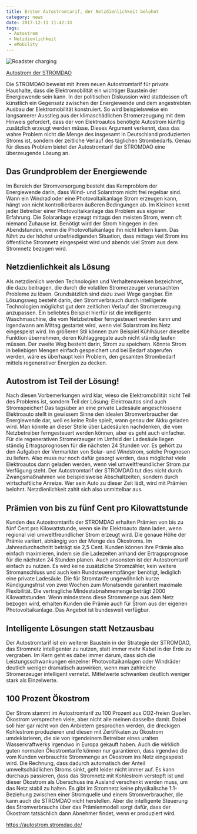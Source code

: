 ```yaml
---
title: Erster Autostromtarif, der Netzdienlichkeit belohnt
category: news
date: 2017-12-11 11:42:33
tags: 
 - Autostrom
 - Netzdienlichkeit
 - eMobility
---
```

![Roadster charging](https://i.pinimg.com/736x/94/a9/02/94a902567b68272c83d53eb20af61a2e--electric-vehicle-electric-cars.jpg "Autostrom mit Netzdienlichkeit")

[Autostrom der STROMDAO](https://autostrom.stromdao.de/)

Die STROMDAO beweist mit ihrem neuen Autostromtarif für private Haushalte, dass die Elektromobilität ein wichtiger Baustein der Energiewende sein kann. In der politischen Diskussion wird stattdessen oft künstlich ein Gegensatz zwischen der Energiewende und dem angestrebten Ausbau der Elektromobilität konstruiert. So wird beispielsweise ein langsamerer Ausstieg aus der klimaschädlichen Stromerzeugung mit dem Hinweis gefordert, dass der von Elektroautos benötigte Autostrom künftig zusätzlich erzeugt werden müsse. Dieses Argument verkennt, dass das wahre Problem nicht die Menge des insgesamt in Deutschland produzierten Stroms ist, sondern der zeitliche Verlauf des täglichen Strombedarfs. Genau für dieses Problem bietet der Autostromtarif der STROMDAO eine überzeugende Lösung an.

## Das Grundproblem der Energiewende 

Im Bereich der Stromversorgung besteht das Kernproblem der Energiewende darin, dass Wind- und Solarstrom nicht frei regelbar sind. Wann ein Windrad oder eine Photovoltaikanlage Strom erzeugen kann, hängt von nicht kontrollierbaren äußeren Bedingungen ab. Im Kleinen kennt jeder Betreiber einer Photovoltaikanlage das Problem aus eigener Erfahrung. Die Solaranlage erzeugt mittags den meisten Strom, wenn oft niemand Zuhause ist. Benötigt wird der Strom hingegen in den Abendstunden, wenn die Photovoltaikanlage ihn nicht liefern kann. Das führt zu der höchst unbefriedigenden Situation, dass mittags viel Strom ins öffentliche Stromnetz eingespeist wird und abends viel Strom aus dem Stromnetz bezogen wird. 

## Netzdienlichkeit als Lösung

Als netzdienlich werden Technologien und Verhaltensweisen bezeichnet, die dazu beitragen, die durch die volatilen Stromerzeuger verursachten Probleme zu lösen. Grundsätzlich sind dazu zwei Wege gangbar. Ein Lösungsweg besteht darin, den Stromverbrauch durch intelligente Technologien möglichst gut dem zeitlichen Verlauf der Stromerzeugung anzupassen. Ein beliebtes Beispiel hierfür ist die intelligente Waschmaschine, die vom Netzbetreiber ferngesteuert werden kann und irgendwann am Mittag gestartet wird, wenn viel Solarstrom ins Netz eingespeist wird. Im größeren Stil können zum Beispiel Kühlhäuser dieselbe Funktion übernehmen, deren Kühlaggregate auch nicht ständig laufen müssen. Der zweite Weg besteht darin, Strom zu speichern. Könnte Strom in beliebigen Mengen einfach gespeichert und bei Bedarf abgerufen werden, wäre es überhaupt kein Problem, den gesamten Strombedarf mittels regenerativer Energien zu decken. 

## Autostrom ist Teil der Lösung!

Nach diesen Vorbemerkungen wird klar, wieso die Elektromobilität nicht Teil des Problems ist, sondern Teil der Lösung: Elektroautos sind auch Stromspeicher! Das tagsüber an eine private Ladesäule angeschlossene Elektroauto stellt in gewissem Sinne den idealen Stromverbraucher der Energiewende dar, weil es keine Rolle spielt, wann genau der Akku geladen wird. Man könnte an dieser Stelle über Ladesäulen nachdenken, die vom Netzbetreiber ferngesteuert werden können, aber es geht auch einfacher. Für die regenerativen Stromerzeuger im Umfeld der Ladesäule liegen ständig Ertragsprognosen für die nächsten 24 Stunden vor. Es gehört zu den Aufgaben der Vermarkter von Solar- und Windstrom, solche Prognosen zu liefern. Also muss nur noch dafür gesorgt werden, dass möglichst viele Elektroautos dann geladen werden, wenn viel umweltfreundlicher Strom zur Verfügung steht. Der Autostromtarif der STROMDAO tut dies nicht durch Zwangsmaßnahmen wie beispielsweise Abschaltzeiten, sondern durch wirtschaftliche Anreize. Wer sein Auto zu dieser Zeit lädt, wird mit Prämien belohnt. Netzdienlichkeit zahlt sich also unmittelbar aus.

## Prämien von bis zu fünf Cent pro Kilowattstunde

Kunden des Autostromtarifs der STROMDAO erhalten Prämien von bis zu fünf Cent pro Kilowattstunde, wenn sie ihr Elektroauto dann laden, wenn regional viel umweltfreundlicher Strom erzeugt wird. Die genaue Höhe der Prämie variiert, abhängig von der Menge des Ökostroms. Im Jahresdurchschnitt beträgt sie 2,5 Cent. Kunden können ihre Prämie also einfach maximieren, indem sie die Ladezeiten anhand der Ertragsprognose für die nächsten 24 Stunden planen. Auch ansonsten ist der Autostromtarif einfach zu nutzen. Es wird keine zusätzliche Stromzähler, kein weitere Stromanschluss und auch kein Rundsteuerempfänger benötigt, lediglich eine private Ladesäule. Die für Stromtarife ungewöhnlich kurze Kündigungsfrist von zwei Wochen zum Monatsende garantiert maximale Flexibilität. Die vertragliche Mindestabnahmemenge beträgt 2000 Kilowattstunden. Wenn mindestens diese Strommenge aus dem Netz bezogen wird, erhalten Kunden die Prämie auch für Strom aus der eigenen Photovoltaikanlage. Das Angebot ist bundesweit verfügbar.

## Intelligente Lösungen statt Netzausbau

Der Autostromtarif ist ein weiterer Baustein in der Strategie der STROMDAO, das Stromnetz intelligenter zu nutzen, statt immer mehr Kabel in der Erde zu vergraben. Im Kern geht es dabei immer darum, dass sich die Leistungsschwankungen einzelner Photovoltaikanlagen oder Windräder deutlich weniger dramatisch auswirken, wenn man zahlreiche Stromerzeuger intelligent vernetzt. Mittelwerte schwanken deutlich weniger stark als Einzelwerte. 

## 100 Prozent Ökostrom

Der Strom stammt im Autostromtarif zu 100 Prozent aus CO2-freien Quellen. Ökostrom versprechen viele, aber nicht alle meinen dasselbe damit. Dabei soll hier gar nicht von den Anbietern gesprochen werden, die dreckigen Kohlestrom produzieren und diesen mit Zertifikaten zu Ökostrom umdeklarieren, die sie von irgendeinem Betreiber eines uralten Wasserkraftwerks irgendwo in Europa gekauft haben. Auch die wirklich guten normalen Ökostromtarife können nur garantieren, dass irgendwo die vom Kunden verbrauchte Strommenge an Ökostrom ins Netz eingespeist wird. Die Rechnung, dass dadurch automatisch der Anteil umweltschädlichen Stroms sinkt, geht leider nicht immer auf. Es kann durchaus passieren, dass das Stromnetz mit Kohlestrom verstopft ist und dieser Ökostrom als Überschuss ins Ausland verschenkt werden muss, um das Netz stabil zu halten. Es gibt im Stromnetz keine physikalische 1:1-Beziehung zwischen einer Stromquelle und einem Stromverbraucher, die kann auch die STROMDAO nicht herstellen. Aber die intelligente Steuerung des Stromverbrauchs über das Prämienmodell sorgt dafür, dass der Ökostrom tatsächlich dann Abnehmer findet, wenn er produziert wird.

https://autostrom.stromdao.de/
